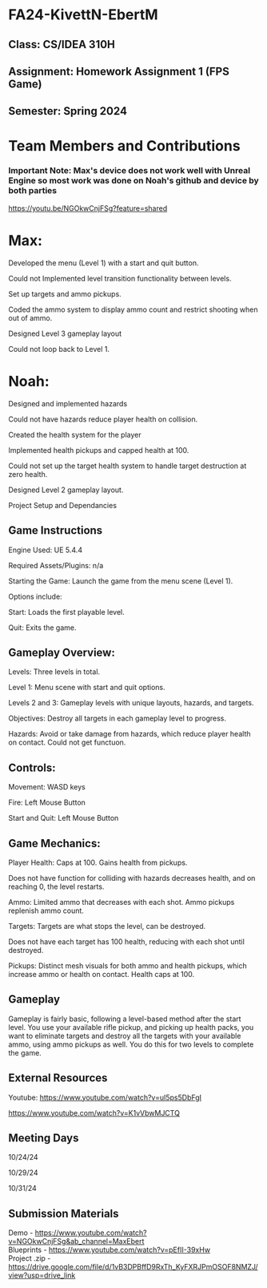 # FA24-KivettN-EbertM

 ## Class: CS/IDEA 310H
## Assignment: Homework Assignment 1 (FPS Game)
## Semester: Spring 2024


# Team Members and Contributions

### Important Note: Max's device does not work well with Unreal Engine so most work was done on Noah's github and device by both parties

https://youtu.be/NGOkwCnjFSg?feature=shared

# Max:
Developed the menu (Level 1) with a start and quit button.

Could not Implemented level transition functionality between levels.

Set up targets and ammo pickups.

Coded the ammo system to display ammo count and restrict shooting when out of ammo.

Designed Level 3 gameplay layout

Could not loop back to Level 1.

# Noah:
Designed and implemented hazards 

Could not have hazards reduce player health on collision.

Created the health system for the player

Implemented health pickups and capped health at 100.

Could not set up the target health system to handle target destruction at zero health.

Designed Level 2 gameplay layout.

Project Setup and Dependancies



## Game Instructions
Engine Used: UE 5.4.4

Required Assets/Plugins: n/a

 Starting the Game:
  Launch the game from the menu scene (Level 1).

 Options include:
  
  Start: Loads the first playable level.
  
  Quit: Exits the game.
  
## Gameplay Overview:
  Levels: Three levels in total.
  
   Level 1: Menu scene with start and quit options.
   
   Levels 2 and 3: Gameplay levels with unique layouts, hazards, and targets.
   
  Objectives: Destroy all targets in each gameplay level to progress.

  Hazards: Avoid or take damage from hazards, which reduce player health on contact. Could not get functuon.
  
  ## Controls:
  Movement: WASD keys
  
  Fire: Left Mouse Button
  
  Start and Quit: Left Mouse Button
  
## Game Mechanics:
  Player Health: Caps at 100. Gains health from pickups.
  
  Does not have function for colliding with hazards decreases health, and on reaching 0, the level restarts.
  
  Ammo: Limited ammo that decreases with each shot. Ammo pickups replenish ammo count.
  
  Targets: Targets are what stops the level, can be destroyed.
  
  Does not have each target has 100 health, reducing with each shot until destroyed.
  
  Pickups: Distinct mesh visuals for both ammo and health pickups, which increase ammo or health on contact. Health caps at 100.

  ## Gameplay
   Gameplay is fairly basic, following a level-based method after the start level. You use your available rifle pickup, and picking up health packs, you want to eliminate targets and destroy all the targets with your available ammo, using ammo pickups as well. You do this for two levels to complete the game. 

   ## External Resources
   Youtube:
   https://www.youtube.com/watch?v=uI5ps5DbFgI
   
   https://www.youtube.com/watch?v=K1vVbwMJCTQ

   ## Meeting Days

   10/24/24

   10/29/24

   10/31/24

   ## Submission Materials

   Demo - https://www.youtube.com/watch?v=NGOkwCnjFSg&ab_channel=MaxEbert <br>
   Blueprints - https://www.youtube.com/watch?v=pEfII-39xHw <br>
   Project .zip - https://drive.google.com/file/d/1vB3DPBffD9RxTh_KyFXRJPmOSOF8NMZJ/view?usp=drive_link <br>
